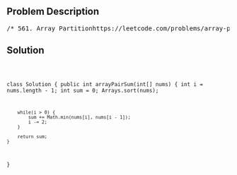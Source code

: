 <!--
<style>
  body { font-family: Arial, sans-serif; }
  .container { max-width: 100%; margin: 0 auto; padding: 10px; }
  .comment-block { max-width: 30%; background-color: #f9f9f9; padding: 10px; border-left: 5px solid #ccc; overflow-wrap: break-word; white-space: pre-wrap; }
  .code-block { background-color: #f4f4f4; padding: 10px; border: 1px solid #ddd; overflow-wrap: break-word; white-space: pre-wrap; }
</style>
-->

<div class='container'>
<h2>Problem Description</h2>
<div class='comment-block'>
<pre>
/* 561. Array Partitionhttps://leetcode.com/problems/array-partition/description/Given an integer array nums of 2n integers, group these integersinto n pairs (a1, b1), (a2, b2), ..., (an, bn) such that the sumof min(ai, bi) for all i is maximized. Return the maximized sum.Example 1:Input: nums = [1,4,3,2]Output: 4Explanation: All possible pairings (ignoring the ordering of elements) are:1. (1, 4), (2, 3) -> min(1, 4) + min(2, 3) = 1 + 2 = 32. (1, 3), (2, 4) -> min(1, 3) + min(2, 4) = 1 + 2 = 33. (1, 2), (3, 4) -> min(1, 2) + min(3, 4) = 1 + 3 = 4So the maximum possible sum is 4.Example 2:Input: nums = [6,2,6,5,1,2]Output: 9Explanation: The optimal pairing is (2, 1), (2, 5), (6, 6). min(2, 1) +min(2, 5) + min(6, 6) = 1 + 2 + 6 = 9.Constraints:1 <= n <= 104nums.length == 2 * n-104 <= nums[i] <= 104*/</pre>
</div>

<h2>Solution</h2>
<div class='code-block'>
<pre><code class='language-java'>

class Solution {
    public int arrayPairSum(int[] nums) {
        int i = nums.length - 1;
        int sum = 0;
        Arrays.sort(nums);

        while(i > 0) {
            sum += Math.min(nums[i], nums[i - 1]);
            i -= 2;
        }

        return sum;
    }
}</code></pre>
</div>
</div>

